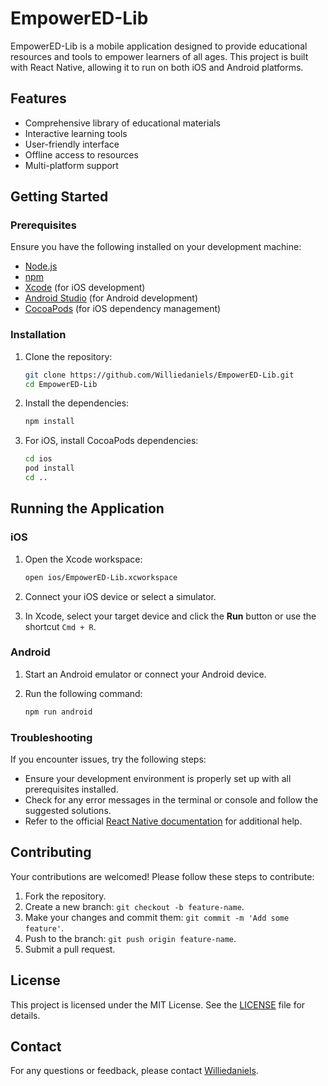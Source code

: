 # EmpowerED-Lib

EmpowerED-Lib is a mobile application designed to provide educational resources and tools to empower learners of all ages. This project is built with React Native, allowing it to run on both iOS and Android platforms.

## Features

- Comprehensive library of educational materials
- Interactive learning tools
- User-friendly interface
- Offline access to resources
- Multi-platform support

## Getting Started

### Prerequisites

Ensure you have the following installed on your development machine:

- [Node.js](https://nodejs.org/)
- [npm](https://www.npmjs.com/)
- [Xcode](https://developer.apple.com/xcode/) (for iOS development)
- [Android Studio](https://developer.android.com/studio) (for Android development)
- [CocoaPods](https://cocoapods.org/) (for iOS dependency management)

### Installation

1. Clone the repository:
    ```sh
    git clone https://github.com/Williedaniels/EmpowerED-Lib.git
    cd EmpowerED-Lib
    ```

2. Install the dependencies:
    ```sh
    npm install
    ```

3. For iOS, install CocoaPods dependencies:
    ```sh
    cd ios
    pod install
    cd ..
    ```

## Running the Application

### iOS

1. Open the Xcode workspace:
    ```sh
    open ios/EmpowerED-Lib.xcworkspace
    ```

2. Connect your iOS device or select a simulator.

3. In Xcode, select your target device and click the **Run** button or use the shortcut `Cmd + R`.

### Android

1. Start an Android emulator or connect your Android device.

2. Run the following command:
    ```sh
    npm run android
    ```

### Troubleshooting

If you encounter issues, try the following steps:

- Ensure your development environment is properly set up with all prerequisites installed.
- Check for any error messages in the terminal or console and follow the suggested solutions.
- Refer to the official [React Native documentation](https://reactnative.dev/docs/getting-started) for additional help.

## Contributing

Your contributions are welcomed! Please follow these steps to contribute:

1. Fork the repository.
2. Create a new branch: `git checkout -b feature-name`.
3. Make your changes and commit them: `git commit -m 'Add some feature'`.
4. Push to the branch: `git push origin feature-name`.
5. Submit a pull request.

## License

This project is licensed under the MIT License. See the [LICENSE](LICENSE) file for details.

## Contact

For any questions or feedback, please contact [Williedaniels](https://github.com/Williedaniels).


